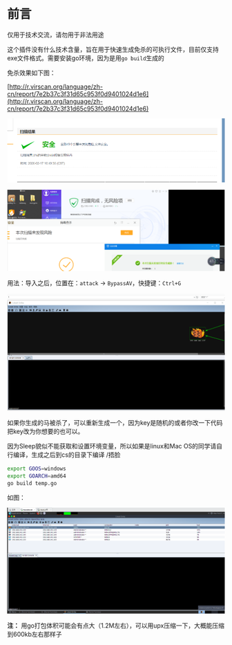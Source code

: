 # 前言
仅用于技术交流，请勿用于非法用途

这个插件没有什么技术含量，旨在用于快速生成免杀的可执行文件，目前仅支持exe文件格式。需要安装go环境，因为是用`go build`生成的

免杀效果如下图：

[http://r.virscan.org/language/zh-cn/report/7e2b37c3f31d65c953f0d9401024d1e6](http://r.virscan.org/language/zh-cn/report/7e2b37c3f31d65c953f0d9401024d1e6)

![img](./img/1.png)

![img](./img/2.png)

用法：导入之后，位置在：`attack` -> `BypassAV`，快捷键：`Ctrl+G`

![img](./img/3.gif)

如果你生成的马被杀了，可以重新生成一个，因为key是随机的或者你改一下代码把key改为你想要的也可以。

因为Sleep貌似不能获取和设置环境变量，所以如果是linux和Mac OS的同学请自行编译，生成之后到cs的目录下编译 /捂脸

```sh
export GOOS=windows
export GOARCH=amd64
go build temp.go
```

如图：

![img](./img/4.gif)

**注：** 用go打包体积可能会有点大（1.2M左右），可以用upx压缩一下，大概能压缩到600kb左右那样子